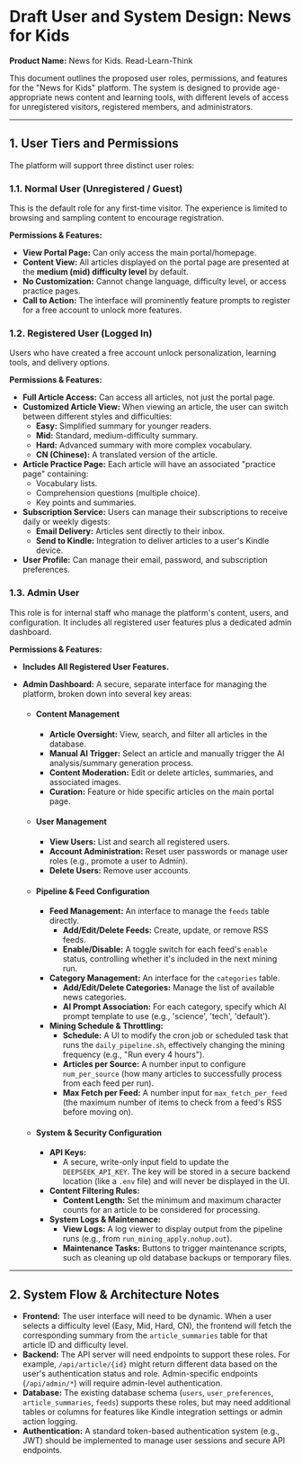 # Draft User and System Design: News for Kids

**Product Name:** News for Kids. Read-Learn-Think

This document outlines the proposed user roles, permissions, and features for the "News for Kids" platform. The system is designed to provide age-appropriate news content and learning tools, with different levels of access for unregistered visitors, registered members, and administrators.

---

## 1. User Tiers and Permissions

The platform will support three distinct user roles:

### 1.1. Normal User (Unregistered / Guest)

This is the default role for any first-time visitor. The experience is limited to browsing and sampling content to encourage registration.

**Permissions & Features:**
*   **View Portal Page:** Can only access the main portal/homepage.
*   **Content View:** All articles displayed on the portal page are presented at the **medium (mid) difficulty level** by default.
*   **No Customization:** Cannot change language, difficulty level, or access practice pages.
*   **Call to Action:** The interface will prominently feature prompts to register for a free account to unlock more features.

### 1.2. Registered User (Logged In)

Users who have created a free account unlock personalization, learning tools, and delivery options.

**Permissions & Features:**
*   **Full Article Access:** Can access all articles, not just the portal page.
*   **Customized Article View:** When viewing an article, the user can switch between different styles and difficulties:
    *   **Easy:** Simplified summary for younger readers.
    *   **Mid:** Standard, medium-difficulty summary.
    *   **Hard:** Advanced summary with more complex vocabulary.
    *   **CN (Chinese):** A translated version of the article.
*   **Article Practice Page:** Each article will have an associated "practice page" containing:
    *   Vocabulary lists.
    *   Comprehension questions (multiple choice).
    *   Key points and summaries.
*   **Subscription Service:** Users can manage their subscriptions to receive daily or weekly digests:
    *   **Email Delivery:** Articles sent directly to their inbox.
    *   **Send to Kindle:** Integration to deliver articles to a user's Kindle device.
*   **User Profile:** Can manage their email, password, and subscription preferences.

### 1.3. Admin User

This role is for internal staff who manage the platform's content, users, and configuration. It includes all registered user features plus a dedicated admin dashboard.

**Permissions & Features:**
*   **Includes All Registered User Features.**
*   **Admin Dashboard:** A secure, separate interface for managing the platform, broken down into several key areas:

    *   #### Content Management
        *   **Article Oversight:** View, search, and filter all articles in the database.
        *   **Manual AI Trigger:** Select an article and manually trigger the AI analysis/summary generation process.
        *   **Content Moderation:** Edit or delete articles, summaries, and associated images.
        *   **Curation:** Feature or hide specific articles on the main portal page.

    *   #### User Management
        *   **View Users:** List and search all registered users.
        *   **Account Administration:** Reset user passwords or manage user roles (e.g., promote a user to Admin).
        *   **Delete Users:** Remove user accounts.

    *   #### Pipeline & Feed Configuration
        *   **Feed Management:** An interface to manage the `feeds` table directly.
            *   **Add/Edit/Delete Feeds:** Create, update, or remove RSS feeds.
            *   **Enable/Disable:** A toggle switch for each feed's `enable` status, controlling whether it's included in the next mining run.
        *   **Category Management:** An interface for the `categories` table.
            *   **Add/Edit/Delete Categories:** Manage the list of available news categories.
            *   **AI Prompt Association:** For each category, specify which AI prompt template to use (e.g., 'science', 'tech', 'default').
        *   **Mining Schedule & Throttling:**
            *   **Schedule:** A UI to modify the cron job or scheduled task that runs the `daily_pipeline.sh`, effectively changing the mining frequency (e.g., "Run every 4 hours").
            *   **Articles per Source:** A number input to configure `num_per_source` (how many articles to successfully process from each feed per run).
            *   **Max Fetch per Feed:** A number input for `max_fetch_per_feed` (the maximum number of items to check from a feed's RSS before moving on).

    *   #### System & Security Configuration
        *   **API Keys:**
            *   A secure, write-only input field to update the `DEEPSEEK_API_KEY`. The key will be stored in a secure backend location (like a `.env` file) and will never be displayed in the UI.
        *   **Content Filtering Rules:**
            *   **Content Length:** Set the minimum and maximum character counts for an article to be considered for processing.
        *   **System Logs & Maintenance:**
            *   **View Logs:** A log viewer to display output from the pipeline runs (e.g., from `run_mining_apply.nohup.out`).
            *   **Maintenance Tasks:** Buttons to trigger maintenance scripts, such as cleaning up old database backups or temporary files.

---

## 2. System Flow & Architecture Notes

*   **Frontend:** The user interface will need to be dynamic. When a user selects a difficulty level (Easy, Mid, Hard, CN), the frontend will fetch the corresponding summary from the `article_summaries` table for that article ID and difficulty level.
*   **Backend:** The API server will need endpoints to support these roles. For example, `/api/article/{id}` might return different data based on the user's authentication status and role. Admin-specific endpoints (`/api/admin/*`) will require admin-level authentication.
*   **Database:** The existing database schema (`users`, `user_preferences`, `article_summaries`, `feeds`) supports these roles, but may need additional tables or columns for features like Kindle integration settings or admin action logging.
*   **Authentication:** A standard token-based authentication system (e.g., JWT) should be implemented to manage user sessions and secure API endpoints.

